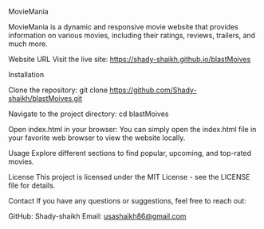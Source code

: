MovieMania


MovieMania is a dynamic and responsive movie website that provides information on various movies, including their ratings, reviews, trailers, and much more.

Website URL
Visit the live site: https://shady-shaikh.github.io/blastMoives

Installation

Clone the repository: git clone https://github.com/Shady-shaikh/blastMoives.git

Navigate to the project directory: cd blastMoives

Open index.html in your browser:
You can simply open the index.html file in your favorite web browser to view the website locally.

Usage
Explore different sections to find popular, upcoming, and top-rated movies.

License
This project is licensed under the MIT License - see the LICENSE file for details.

Contact
If you have any questions or suggestions, feel free to reach out:

GitHub: Shady-shaikh
Email: usashaikh86@gmail.com

